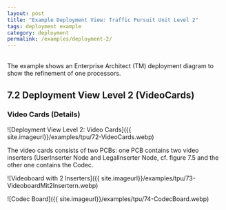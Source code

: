 ```yaml
---
layout: post
title: "Example Deployment View: Traffic Pursuit Unit Level 2"
tags: deployment example 
category: deployment
permalink: /examples/deployment-2/
---
```



<div class="arc42-example">
<br>
The example shows an Enterprise Architect (TM) deployment diagram to show the refinement of one processors.
</div>

## 7.2 Deployment View Level 2 (VideoCards)

### Video Cards (Details)

![Deployment View Level 2: Video Cards]({{ site.imageurl}}/examples/tpu/72-VideoCards.webp) 

The video cards consists of two PCBs: one PCB contains two video inserters (UserInserter Node and LegalInserter Node, cf. figure 7.5 and the other one contains the Codec.

![Videoboard with 2 Inserters]({{ site.imageurl}}/examples/tpu/73-VideoboardMit2Insertern.webp) 

![Codec Board]({{ site.imageurl}}/examples/tpu/74-CodecBoard.webp) 

